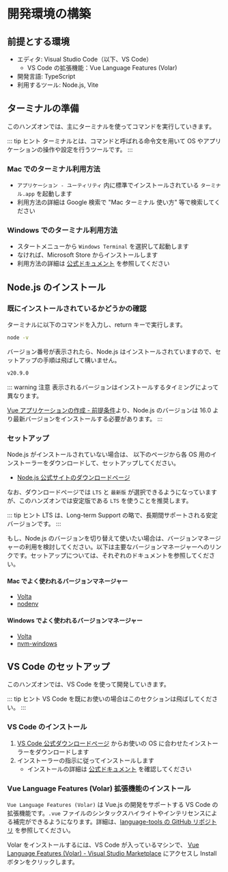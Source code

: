 # 開発環境の構築

## 前提とする環境

- エディタ: Visual Studio Code（以下、VS Code）
  - VS Code の拡張機能：Vue Language Features (Volar)
- 開発言語: TypeScript
- 利用するツール: Node.js, Vite

## ターミナルの準備

このハンズオンでは、主にターミナルを使ってコマンドを実行していきます。

::: tip ヒント
ターミナルとは、コマンドと呼ばれる命令文を用いて OS やアプリケーションの操作や設定を行うツールです。
:::

### Mac でのターミナル利用方法

- `アプリケーション - ユーティリティ` 内に標準でインストールされている `ターミナル.app` を起動します
- 利用方法の詳細は Google 検索で "Mac ターミナル 使い方" 等で検索してください

### Windows でのターミナル利用方法

- スタートメニューから `Windows Terminal` を選択して起動します
- なければ、Microsoft Store からインストールします
- 利用方法の詳細は [公式ドキュメント](https://docs.microsoft.com/ja-jp/windows/terminal/) を参照してください

## Node.js のインストール

### 既にインストールされているかどうかの確認

ターミナルに以下のコマンドを入力し、return キーで実行します。

```sh
node -v
```

バージョン番号が表示されたら、Node.js はインストールされていますので、セットアップの手順は飛ばして構いません。

```sh
v20.9.0
```

::: warning 注意
表示されるバージョンはインストールするタイミングによって異なります。

[Vue アプリケーションの作成 - 前提条件](https://ja.vuejs.org/guide/quick-start.html#creating-a-vue-application)より、Node.js のバージョンは 16.0 より最新バージョンをインストールする必要があります。
:::

### セットアップ

Node.js がインストールされていない場合は、 以下のページから各 OS 用のインストーラーをダウンロードして、セットアップしてください。

- [Node.js 公式サイトのダウンロードページ](https://nodejs.org/en/download)

なお、ダウンロードページでは `LTS` と `最新版` が選択できるようになっていますが、このハンズオンでは安定版である `LTS` を使うことを推奨します。

::: tip ヒント
LTS は、Long-term Support の略で、長期間サポートされる安定バージョンです。
:::

もし、Node.js のバージョンを切り替えて使いたい場合は、バージョンマネージャーの利用を検討してください。以下は主要なバージョンマネージャーへのリンクです。セットアップについては、それぞれのドキュメントを参照してください。

#### Mac でよく使われるバージョンマネージャー

- [Volta](https://volta.sh/)
- [nodenv](https://github.com/nodenv/nodenv)

#### Windows でよく使われるバージョンマネージャー

- [Volta](https://volta.sh/)
- [nvm-windows](https://github.com/coreybutler/nvm-windows)

## VS Code のセットアップ

このハンズオンでは、VS Code を使って開発していきます。

::: tip ヒント
VS Code を既にお使いの場合はこのセクションは飛ばしてください。
:::

### VS Code のインストール

1. [VS Code 公式ダウンロードページ](https://code.visualstudio.com/download) からお使いの OS に合わせたインストーラーをダウンロードします
1. インストーラーの指示に従ってインストールします
   - インストールの詳細は [公式ドキュメント](https://code.visualstudio.com/docs/setup/setup-overview) を確認してください

### Vue Language Features (Volar) 拡張機能のインストール

`Vue Language Features (Volar)` は Vue.js の開発をサポートする VS Code の拡張機能です。`.vue` ファイルのシンタックスハイライトやインテリセンスによる補完ができるようになります。詳細は、[language-tools の GitHub リポジトリ](https://github.com/vuejs/language-tools) を参照してください。

Volar をインストールするには、VS Code が入っているマシンで、 [Vue Language Features (Volar) - Visual Studio Marketplace](https://marketplace.visualstudio.com/items?itemName=Vue.volar) にアクセスし Install ボタンをクリックします。
